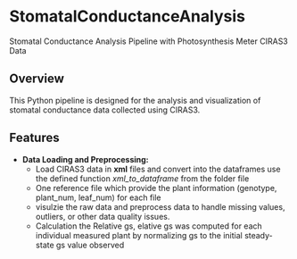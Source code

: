 # StomatalConductanceAnalysis
Stomatal Conductance Analysis Pipeline with Photosynthesis Meter CIRAS3 Data

## Overview

This Python pipeline is designed for the analysis and visualization of stomatal conductance data collected using CIRAS3. 

## Features

- **Data Loading and Preprocessing:**
  - Load CIRAS3 data in **xml** files and convert into the dataframes use the defined function *xml_to_dataframe* from the folder file
  - One reference file which provide the plant information (genotype, plant_num, leaf_num) for each file
  - visulzie the raw data and preprocess data to handle missing values, outliers, or other data quality issues.
  - Calculation the Relative gs, elative gs was computed for each individual measured plant by normalizing gs to the initial steady-state gs value observed


